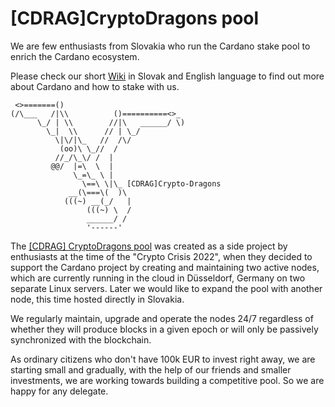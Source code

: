 # [CDRAG]CryptoDragons pool
We are few enthusiasts from Slovakia who run the Cardano stake pool to enrich the Cardano ecosystem.  

Please check our short [Wiki](https://github.com/KryptoDraci/crypto-dragons/wiki) in Slovak and English language to find out more about Cardano and how to stake with us.

```text
 <>=======()                                        
(/\___   /|\\          ()==========<>_
      \_/ | \\        //|\   ______/ \)
        \_|  \\      // | \_/
          \|\/|\_   //  /\/
           (oo)\ \_//  /
          //_/\_\/ /  |
         @@/  |=\  \  |
              \_=\_ \ |
                \==\ \|\_ [CDRAG]Crypto-Dragons
             __(\===\(  )\
            (((~) __(_/   |
                 (((~) \  /
                 ______/ /
                 '------'
```
The [[CDRAG] CryptoDragons pool](https://cexplorer.io/pool/pool1wehqlvg34f3cpn48fa93qhnfkmxf5v3lxk9ymzukrm3tgxq34z2) was created as a side project by enthusiasts at the time of the "Crypto Crisis 2022", when they decided to support the Cardano project by creating and maintaining two active nodes, which are currently running in the cloud in Düsseldorf, Germany on two separate Linux servers. Later we would like to expand the pool with another node, this time hosted directly in Slovakia.

We regularly maintain, upgrade and operate the nodes 24/7 regardless of whether they will produce blocks in a given epoch or will only be passively synchronized with the blockchain.

As ordinary citizens who don't have 100k EUR to invest right away, we are starting small and gradually, with the help of our friends and smaller investments, we are working towards building a competitive pool. So we are happy for any delegate.
